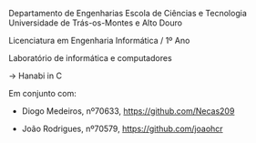 Departamento de Engenharias Escola de Ciências e Tecnologia Universidade de Trás-os-Montes e Alto Douro

Licenciatura em Engenharia Informática / 1º Ano

Laboratório de informática e computadores

-> Hanabi in C

Em conjunto com:

- Diogo Medeiros, nº70633, https://github.com/Necas209

- João Rodrigues, nº70579, https://github.com/joaohcr